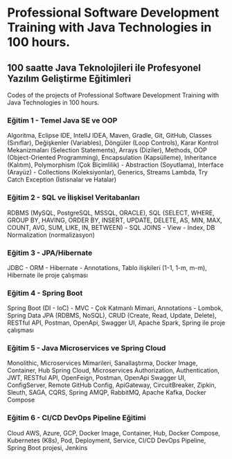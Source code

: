 # Professional Software Development Training with Java Technologies in 100 hours.
## 100 saatte Java Teknolojileri ile Profesyonel Yazılım Geliştirme Eğitimleri

Codes of the projects of Professional Software Development Training with Java Technologies in 100 hours.

### Eğitim 1 - Temel Java SE ve OOP
Algoritma, Eclipse IDE, IntellJ IDEA, Maven, Gradle, Git, GitHub, Classes (Sınıflar), Değişkenler (Variables), Döngüler (Loop Controls), Karar Kontrol Mekanizmaları (Selection Statements), Arrays (Diziler), Methods, OOP (Object-Oriented Programming), Encapsulation (Kapsülleme), Inheritance (Kalıtım), Polymorphism (Çok Biçimlilik) - Abstraction (Soyutlama), Interface (Arayüz) - Collections (Koleksiyonlar), Generics, Streams Lambda, Try Catch Exception (İstisnalar ve Hatalar)

### Eğitim 2 - SQL ve İlişkisel Veritabanları
RDBMS (MySQL, PostgreSQL, MSSQL, ORACLE), SQL (SELECT, WHERE, GROUP BY, HAVING, ORDER BY, INSERT, UPDATE, DELETE, AS, MIN, MAX, COUNT, AVG, SUM, LIKE, IN, BETWEEN) - SQL JOINS - View - Index, DB Normalization (normalizasyon)

### Eğitim 3 - JPA/Hibernate 
JDBC - ORM - Hibernate - Annotations, Tablo ilişkileri (1-1,  1-m,  m-m), Hibernate ile proje çalışması

### Eğitim 4 - Spring Boot 
Spring Boot (DI - IoC) - MVC - Çok Katmanlı Mimari, Annotations - Lombok, Spring Data JPA (RDBMS, NoSQL), CRUD (Create, Read, Update, Delete), RESTful API, Postman, OpenApi, Swagger UI, Apache Spark, Spring ile proje çalışması

### Eğitim 5 - Java Microservices ve Spring Cloud 
Monolithic, Microservices Mimarileri, Sanallaştırma, Docker Image, Container, Hub Spring Cloud, Microservices Authorization, Authentication, JWT, RESTful API, OpenFeign, Postman, OpenApi Swagger UI, ConfigServer, Remote GitHub Config, ApiGateway, CircuitBreaker, Zipkin, Sleuth, SAGA, CQRS, Spring AMQP, RabbitMQ, Apache Kafka, Docker Compose

### Eğitim 6 - CI/CD DevOps Pipeline Eğitimi
Cloud AWS, Azure, GCP, Docker Image, Container, Hub, Docker Compose, Kubernetes (K8s), Pod, Deployment, Service, CI/CD DevOps Pipeline, Spring Boot projesi, Jenkins
